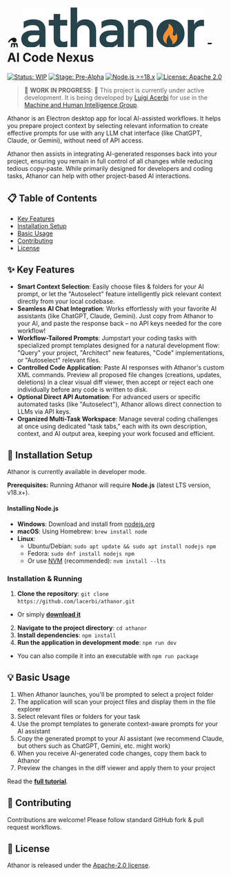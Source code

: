 # ⚗️ ![Athanor Logo](./resources/images/athanor_logo.png) - AI Code Nexus

[![Status: WIP](https://img.shields.io/badge/Status-Work%20In%20Progress-yellow)](https://github.com/lacerbi/athanor)
[![Stage: Pre-Alpha](https://img.shields.io/badge/Stage-Pre--Alpha-orange)](https://github.com/lacerbi/athanor)
[![Node.js >=18.x](https://img.shields.io/badge/Node.js-%3E%3D18.x-brightgreen)](https://nodejs.org/)
[![License: Apache 2.0](https://img.shields.io/badge/License-Apache%202.0-blue.svg)](https://opensource.org/licenses/Apache-2.0)

> 🚧 **WORK IN PROGRESS**: 🚧 This project is currently under active development. It is being developed by [Luigi Acerbi](https://lacerbi.github.io/) for use in the [Machine and Human Intelligence Group](https://www.helsinki.fi/en/researchgroups/machine-and-human-intelligence).

Athanor is an Electron desktop app for local AI-assisted workflows. It helps you prepare project context by selecting relevant information to create effective prompts for use with any LLM chat interface (like ChatGPT, Claude, or Gemini), without need of API access.

Athanor then assists in integrating AI-generated responses back into your project, ensuring you remain in full control of all changes while reducing tedious copy-paste. While primarily designed for developers and coding tasks, Athanor can help with other project-based AI interactions.

## 📋 Table of Contents

- [Key Features](#key-features)
- [Installation Setup](#installation-setup)
- [Basic Usage](#basic-usage)
- [Contributing](#contributing)
- [License](#license)

## ✨ Key Features

- **Smart Context Selection**: Easily choose files & folders for your AI prompt, or let the "Autoselect" feature intelligently pick relevant context directly from your local codebase.
- **Seamless AI Chat Integration**: Works effortlessly with your favorite AI assistants (like ChatGPT, Claude, Gemini). Just copy from Athanor to your AI, and paste the response back – no API keys needed for the core workflow!
- **Workflow-Tailored Prompts**: Jumpstart your coding tasks with specialized prompt templates designed for a natural development flow: "Query" your project, "Architect" new features, "Code" implementations, or "Autoselect" relevant files.
- **Controlled Code Application**: Paste AI responses with Athanor's custom XML commands. Preview all proposed file changes (creations, updates, deletions) in a clear visual diff viewer, then accept or reject each one individually before any code is written to disk.
- **Optional Direct API Automation**: For advanced users or specific automated tasks (like "Autoselect"), Athanor allows direct connection to LLMs via API keys.
- **Organized Multi-Task Workspace**: Manage several coding challenges at once using dedicated "task tabs," each with its own description, context, and AI output area, keeping your work focused and efficient.

## 🚀 Installation Setup

Athanor is currently available in developer mode.

**Prerequisites:** Running Athanor will require **Node.js** (latest LTS version, v18.x+).

#### Installing Node.js

- **Windows**: Download and install from [nodejs.org](https://nodejs.org/)
- **macOS**: Using Homebrew: `brew install node`
- **Linux**:
  - Ubuntu/Debian: `sudo apt update && sudo apt install nodejs npm`
  - Fedora: `sudo dnf install nodejs npm`
  - Or use [NVM](https://github.com/nvm-sh/nvm) (recommended): `nvm install --lts`

### Installation & Running

1. **Clone the repository**: `git clone https://github.com/lacerbi/athanor.git`

- Or simply [**download it**](https://github.com/lacerbi/athanor/archive/refs/heads/llm-api-calls.zip)

2. **Navigate to the project directory**: `cd athanor`
3. **Install dependencies**: `npm install`
4. **Run the application in development mode**: `npm run dev`

- You can also compile it into an executable with `npm run package`

## 💡 Basic Usage

1. When Athanor launches, you'll be prompted to select a project folder
2. The application will scan your project files and display them in the file explorer
3. Select relevant files or folders for your task
4. Use the prompt templates to generate context-aware prompts for your AI assistant
5. Copy the generated prompt to your AI assistant (we recommend Claude, but others such as ChatGPT, Gemini, etc. might work)
6. When you receive AI-generated code changes, copy them back to Athanor
7. Preview the changes in the diff viewer and apply them to your project

Read the [**full tutorial**](TUTORIAL.md).

## 👥 Contributing

Contributions are welcome! Please follow standard GitHub fork & pull request workflows.

## 📜 License

Athanor is released under the [Apache-2.0 license](LICENSE).

